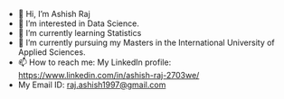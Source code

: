 - 👋 Hi, I’m Ashish Raj
- 👀 I’m interested in Data Science.
- 🌱 I’m currently learning Statistics
- 💞️ I’m currently pursuing my Masters in the International University of Applied Sciences.
- 📫 How to reach me: My LinkedIn profile: https://www.linkedin.com/in/ashish-raj-2703we/
- My Email ID: raj.ashish1997@gmail.com

<!---
RajAshish31/RajAshish31 is a ✨ special ✨ repository because its `README.md` (this file) appears on your GitHub profile.
You can click the Preview link to take a look at your changes.
--->
